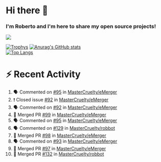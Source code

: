# Hi there 👋
### I'm Roberto and I'm here to share my open source projects!

<img src="https://komarev.com/ghpvc/?username=mastercruelty&label=Profile views&color=0e75b6"><br>

[![Trophys](https://github-profile-trophy.vercel.app/?username=mastercruelty)](https://github.com/ryo-ma/github-profile-trophy)
[![Anurag's GitHub stats](https://github-readme-stats.vercel.app/api?username=mastercruelty&show_icons=true&theme=tokyonight)](https://github.com/anuraghazra/github-readme-stats)<br>
[![Top Langs](https://github-readme-stats.vercel.app/api/top-langs/?username=mastercruelty&langs_count=10&hide=jupyter%20notebook&exclude_repo=Alarm-project&langs_count=6&layout=compact&theme=tokyonight)](https://github.com/anuraghazra/github-readme-stats)

# :zap: Recent Activity
<!--START_SECTION:activity-->
1. 🗣 Commented on [#95](https://github.com/MasterCruelty/eMerger/issues/95) in [MasterCruelty/eMerger](https://github.com/MasterCruelty/eMerger)
2. ❗️ Closed issue [#92](https://github.com/MasterCruelty/eMerger/issues/92) in [MasterCruelty/eMerger](https://github.com/MasterCruelty/eMerger)
3. 🗣 Commented on [#92](https://github.com/MasterCruelty/eMerger/issues/92) in [MasterCruelty/eMerger](https://github.com/MasterCruelty/eMerger)
4. 🎉 Merged PR [#99](https://github.com/MasterCruelty/eMerger/pull/99) in [MasterCruelty/eMerger](https://github.com/MasterCruelty/eMerger)
5. 🗣 Commented on [#95](https://github.com/MasterCruelty/eMerger/issues/95) in [MasterCruelty/eMerger](https://github.com/MasterCruelty/eMerger)
6. 🗣 Commented on [#129](https://github.com/MasterCruelty/robbot/issues/129) in [MasterCruelty/robbot](https://github.com/MasterCruelty/robbot)
7. 🎉 Merged PR [#98](https://github.com/MasterCruelty/eMerger/pull/98) in [MasterCruelty/eMerger](https://github.com/MasterCruelty/eMerger)
8. 🗣 Commented on [#93](https://github.com/MasterCruelty/eMerger/issues/93) in [MasterCruelty/eMerger](https://github.com/MasterCruelty/eMerger)
9. 🎉 Merged PR [#97](https://github.com/MasterCruelty/eMerger/pull/97) in [MasterCruelty/eMerger](https://github.com/MasterCruelty/eMerger)
10. 🎉 Merged PR [#132](https://github.com/MasterCruelty/robbot/pull/132) in [MasterCruelty/robbot](https://github.com/MasterCruelty/robbot)
<!--END_SECTION:activity-->
